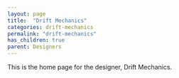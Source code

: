 ```yaml
---
layout: page
title:  "Drift Mechanics"
categories: drift-mechanics
permalink: "drift-mechanics"
has_children: true
parent: Designers
---
```

This is the home page for the designer, Drift Mechanics.
